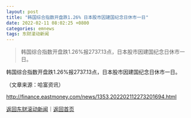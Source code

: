 ```yaml
---
layout: post
title: "韩国综合指数开盘跌1.26% 日本股市因建国纪念日休市一日"
date: 2022-02-11 08:02:25 +0800
categories: emnews
tags: 东财滚动新闻
---
```

> 韩国综合指数开盘跌1.26%报2737.13点，日本股市因建国纪念日休市一日。

<p>韩国综合指数开盘跌1.26%报2737.13点，日本股市因建国纪念日休市一日。</p><p class="em_media">（文章来源：哈富资讯）</p>

<http://finance.eastmoney.com/news/1353,202202112273201694.html>

[返回东财滚动新闻](//finews.withounder.com/emnews/)｜[返回首页](//finews.withounder.com/)